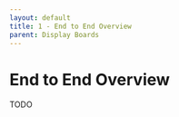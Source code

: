 ```yaml
---
layout: default
title: 1 - End to End Overview
parent: Display Boards
---
```


# End to End Overview

TODO
